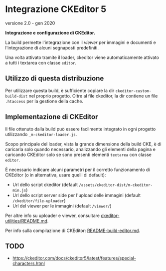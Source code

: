 # Integrazione CKEditor 5

versione 2.0 - gen 2020

**Integrazione e configurazione di CKEditor.**

La build permette l'integrazione con il *viewer* per immagini e documenti e l'integrazione di alcuni segnaposti predefiniti.

Una volta attivato tramite il loader, ckeditor viene automaticamente attivato a tutti i textarea con classe `editor`.

## Utilizzo di questa distribuzione

Per utilizzare questa build, è sufficiente copiare la dir `ckeditor-custom-build-dist` nel proprio progetto.
Oltre al file ckeditor, la dir contiene un file `.htaccess` per la gestione della cache.


## Implementazione di CKEditor

Il file ottenuto dalla build  può essere facilmente integrato in ogni progetto utilizzando `_m-ckeditor-loader.js`.

Scopo principale del loader, vista la grande dimensione della build CKE, è di caricarla solo quando necessario, analizzando gli elementi della pagina e caricando CKEditor solo se sono presenti elementi `textarea` con classe `editor`.

È necessario indicare alcuni parametri per il corretto funzionamento di CKEditor (o in alternativa, usare quelli di default):

* Url dello script ckeditor (default `/assets/ckeditor-dist/m-ckeditor-min.js`)
* Url dello script server side per l'upload delle immagini (default `/ckeditor/file-uploader`)
* Url del viewer per le immagini (default `/viewer/`)


Per altre info su uploader e viewer, consultare [ckeditor-utilities/README.md](../ckeditor-utilities/README.md).

Per info sulla compilazione di CKEditor: [README-build-editor.md](README-build-editor.md).


## TODO

* https://ckeditor.com/docs/ckeditor5/latest/features/special-characters.html
